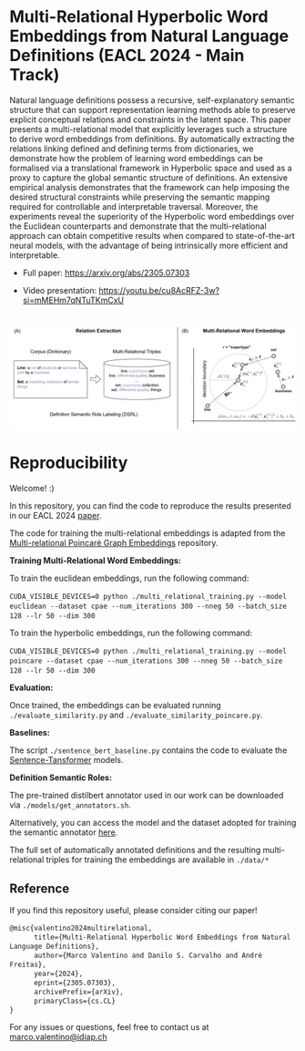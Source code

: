 # Multi-Relational Hyperbolic Word Embeddings from Natural Language Definitions (EACL 2024 - Main Track)

Natural language definitions possess a recursive, self-explanatory semantic structure that can support representation learning methods able to preserve explicit conceptual relations and constraints in the latent space. This paper presents a multi-relational model that explicitly leverages such a structure to derive word embeddings from definitions. By automatically extracting the relations linking defined and defining terms from dictionaries, we demonstrate how the problem of learning word embeddings can be formalised via a translational framework in Hyperbolic space and used as a proxy to capture the global semantic structure of definitions. An extensive empirical analysis demonstrates that the framework can help imposing the desired structural constraints while preserving the semantic mapping required for controllable and interpretable traversal. Moreover, the experiments reveal the superiority of the Hyperbolic word embeddings over the Euclidean counterparts and demonstrate that the multi-relational approach can obtain competitive results when compared to state-of-the-art neural models, with the advantage of being intrinsically more efficient and interpretable.

- Full paper: https://arxiv.org/abs/2305.07303

- Video presentation: https://youtu.be/cu8AcRFZ-3w?si=mMEHm7qNTuTKmCxU

#

![Image description](approach.png)

# Reproducibility

Welcome! :) 

In this repository, you can find the code to reproduce the results presented in our EACL 2024 [paper](https://arxiv.org/abs/2305.07303).

The code for training the multi-relational embeddings is adapted from the [Multi-relational Poincaré Graph Embeddings](https://github.com/ibalazevic/multirelational-poincare) repository.

**Training Multi-Relational Word Embeddings:**

To train the euclidean embeddings, run the following command:

`CUDA_VISIBLE_DEVICES=0 python ./multi_relational_training.py --model euclidean --dataset cpae --num_iterations 300 --nneg 50 --batch_size 128 --lr 50 --dim 300`

To train the hyperbolic embeddings, run the following command:

`CUDA_VISIBLE_DEVICES=0 python ./multi_relational_training.py --model poincare --dataset cpae --num_iterations 300 --nneg 50 --batch_size 128 --lr 50 --dim 300`

**Evaluation:** 

Once trained, the embeddings can be evaluated running `./evaluate_similarity.py` and `./evaluate_similarity_poincare.py`.

**Baselines:** 

The script `./sentence_bert_baseline.py` contains the code to evaluate the [Sentence-Tansformer](https://www.sbert.net/docs/pretrained_models.html) models.  

**Definition Semantic Roles:** 

The pre-trained distilbert annotator used in our work can be downloaded via `./models/get_annotators.sh`.

Alternatively, you can access the model and the dataset adopted for training the semantic annotator [here](https://drive.google.com/drive/folders/12nJJHo7ryS6gVT-ukE-BsuHvAqPLUh3S).

The full set of automatically annotated definitions and the resulting multi-relational triples for training the embeddings are available in `./data/*`

## Reference
If you find this repository useful, please consider citing our paper!

```
@misc{valentino2024multirelational,
      title={Multi-Relational Hyperbolic Word Embeddings from Natural Language Definitions}, 
      author={Marco Valentino and Danilo S. Carvalho and André Freitas},
      year={2024},
      eprint={2305.07303},
      archivePrefix={arXiv},
      primaryClass={cs.CL}
}
```

For any issues or questions, feel free to contact us at marco.valentino@idiap.ch

